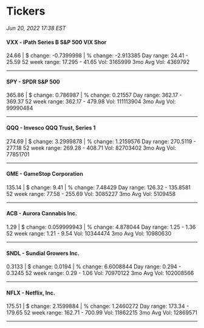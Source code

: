 # Tickers
*Jun 20, 2022 17:38 EST*

#### VXX - iPath Series B S&P 500 VIX Shor
24.66 | $ change: -0.7399998 | % change: -2.913385
Day range: 24.41 - 25.59 52 week range: 17.295 - 41.65
Vol: 3165999 3mo Avg Vol: 4369792

---

#### SPY - SPDR S&P 500
365.86 | $ change: 0.786987 | % change: 0.21557
Day range: 362.17 - 369.37 52 week range: 362.17 - 479.98
Vol: 111113904 3mo Avg Vol: 99990484

---

#### QQQ - Invesco QQQ Trust, Series 1
274.69 | $ change: 3.2999878 | % change: 1.2159576
Day range: 270.5119 - 277.18 52 week range: 269.28 - 408.71
Vol: 82703402 3mo Avg Vol: 77851701

---

#### GME - GameStop Corporation
135.14 | $ change: 9.41 | % change: 7.48429
Day range: 126.32 - 135.8581 52 week range: 77.58 - 255.69
Vol: 3085227 3mo Avg Vol: 5109458

---

#### ACB - Aurora Cannabis Inc.
1.29 | $ change: 0.059999943 | % change: 4.878044
Day range: 1.25 - 1.36 52 week range: 1.21 - 9.54
Vol: 10344474 3mo Avg Vol: 10980630

---

#### SNDL - Sundial Growers Inc.
0.3133 | $ change: 0.0194 | % change: 6.6008844
Day range: 0.294 - 0.3245 52 week range: 0.29 - 1.06
Vol: 70970122 3mo Avg Vol: 102008566

---

#### NFLX - Netflix, Inc.
175.51 | $ change: 2.1599884 | % change: 1.2460272
Day range: 173.34 - 179.65 52 week range: 162.71 - 700.99
Vol: 11862215 3mo Avg Vol: 12869571

---

